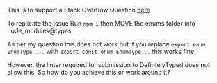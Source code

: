 This is to support a Stack Overflow Question
[here](https://stackoverflow.com/questions/68921117/how-do-you-properly-declare-enum-type-in-a-definitelytyped-library)

To replicate the issue
Run ```npm i``` then MOVE the enums folder into node_modules\@types

As per my question this does not work but if you replace
```export enum EnumType ...``` with
```export const enum EnumType...``` this works fine.

However, the linter required for submission to DefintelyTyped does not allow this.
So how do you achieve this or work around it?
